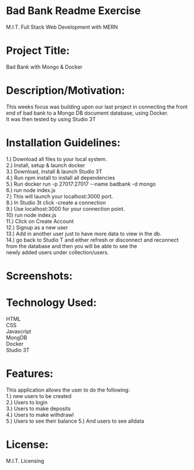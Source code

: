 # Bad Bank Readme Exercise
M.I.T. Full Stack Web Development with MERN

# Project Title:
Bad Bank with Mongo & Docker

# Description/Motivation:
This weeks focus was building upon our last project in 
connecting the front end of bad bank to a Mongo DB document database, using Docker.  
It was then tested by using Studio 3T


# Installation Guidelines:
1.) Download all files to your local system.<br>
2.) Install, setup & launch docker<br>
3.) Download, install & launch Studio 3T<br>
4.) Run npm install to install all dependencies<br>
5.) Run docker run -p 27017:27017 --name badbank -d mongo<br>
6.) run node index.js<br>
7.) This will launch your localhost:3000 port.  <br>
8.) In Studio 3t click -create a connection<br>
9.) Use localhost:3000 for your connection point.<br>
10) run node index.js<br>
11.) Click on Create Account<br>
12.) Signup as a new user<br>
13.) Add in another user just to have more data to view in the db.<br>
14.) go back to Studio T and either refresh or disconnect and reconnect from the database and then you will be able to see the <br>
newly added users under collection/users.<br>

# Screenshots:

# Technology Used:
HTML<br>
CSS<br>
Javascript<br>
MongDB<br>
Docker<br>
Studio 3T

# Features:
This application allows the user to do the following:<br>
1.) new users to be created<br>
2.) Users to login<br>
3.) Users to make deposits <br>
4.) Users to make withdrawl<br>
5.) Users to see their balance
5.) And users to see alldata

# License:
M.I.T. Licensing



